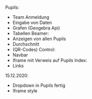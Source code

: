 Pupils:
- Team Anmeldung
- Eingabe von Daten
- Grafen (Geogebra Api) 
- Tabellen
Beamer:
- Anzeigen von allen Pupils
- Durchschnitt
- (QR-Codes)
Control:
- Navbar
- Iframe mit Verweis auf Pupils
Index:  
- Links


15.12.2020:
- Dropdown in Pupils    fertig
- Iframe style
